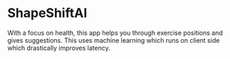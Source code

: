 # ShapeShiftAI
With a focus on health, this app helps you through exercise positions and gives suggestions. This uses machine learning which runs on client side which drastically improves latency.
